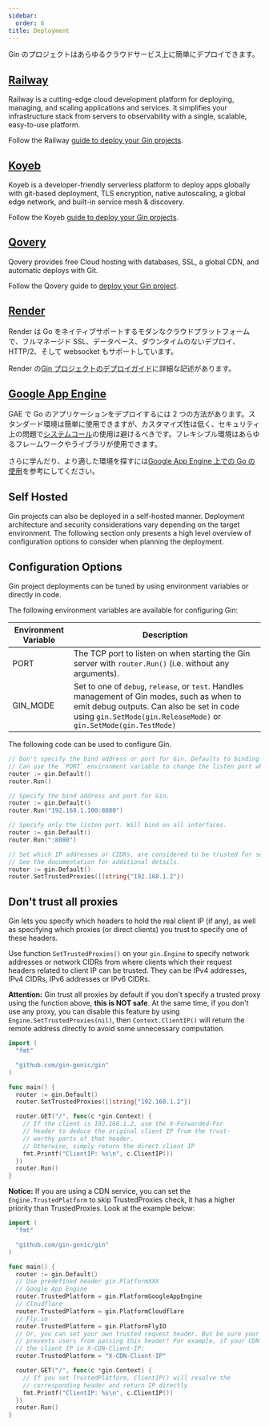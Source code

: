 ```yaml
---
sidebar:
  order: 6
title: Deployment
---
```


Gin のプロジェクトはあらゆるクラウドサービス上に簡単にデプロイできます。

## [Railway](https://www.railway.com)

Railway is a cutting-edge cloud development platform for deploying,
managing, and scaling applications and services. It simplifies your
infrastructure stack from servers to observability with a single, scalable,
easy-to-use platform.

Follow the Railway [guide to deploy your Gin
projects](https://docs.railway.com/guides/gin).

## [Koyeb](https://www.koyeb.com)

Koyeb is a developer-friendly serverless platform to deploy apps globally
with git-based deployment, TLS encryption, native autoscaling, a global edge
network, and built-in service mesh & discovery.

Follow the Koyeb [guide to deploy your Gin
projects](https://www.koyeb.com/tutorials/deploy-go-gin-on-koyeb).

## [Qovery](https://www.qovery.com)

Qovery provides free Cloud hosting with databases, SSL, a global CDN, and
automatic deploys with Git.

Follow the Qovery guide to [deploy your Gin
project](https://docs.qovery.com/guides/tutorial/deploy-gin-with-postgresql/).

## [Render](https://render.com)

Render は Go をネイティブサポートするモダンなクラウドプラットフォームで、フルマネージド
SSL、データベース、ダウンタイムのないデプロイ、HTTP/2、そして websocket もサポートしています。

Render の[Gin
プロジェクトのデプロイガイド](https://render.com/docs/deploy-go-gin)に詳細な記述があります。

## [Google App Engine](https://cloud.google.com/appengine/)

GAE で Go のアプリケーションをデプロイするには 2
つの方法があります。スタンダード環境は簡単に使用できますが、カスタマイズ性は低く、セキュリティ上の問題で[システムコール](https://github.com/gin-gonic/gin/issues/1639)の使用は避けるべきです。フレキシブル環境はあらゆるフレームワークやライブラリが使用できます。

さらに学んだり、より適した環境を探すには[Google App Engine 上での Go
の使用](https://cloud.google.com/appengine/docs/go/)を参考にしてください。

## Self Hosted

Gin projects can also be deployed in a self-hosted manner. Deployment
architecture and security considerations vary depending on the target
environment. The following section only presents a high level overview of
configuration options to consider when planning the deployment.

## Configuration Options

Gin project deployments can be tuned by using environment variables or
directly in code.

The following environment variables are available for configuring Gin:

| Environment Variable | Description                                                                                                                                                                                                   |
| -------------------- | ------------------------------------------------------------------------------------------------------------------------------------------------------------------------------------------------------------- |
| PORT                 | The TCP port to listen on when starting the Gin server with `router.Run()` (i.e. without any arguments).                                                                                                      |
| GIN_MODE             | Set to one of `debug`, `release`, or `test`. Handles management of Gin modes, such as when to emit debug outputs. Can also be set in code using `gin.SetMode(gin.ReleaseMode)` or `gin.SetMode(gin.TestMode)` |

The following code can be used to configure Gin.

```go
// Don't specify the bind address or port for Gin. Defaults to binding on all interfaces on port 8080.
// Can use the `PORT` environment variable to change the listen port when using `Run()` without any arguments.
router := gin.Default()
router.Run()

// Specify the bind address and port for Gin.
router := gin.Default()
router.Run("192.168.1.100:8080")

// Specify only the listen port. Will bind on all interfaces.
router := gin.Default()
router.Run(":8080")

// Set which IP addresses or CIDRs, are considered to be trusted for setting headers to document real client IP addresses.
// See the documentation for additional details.
router := gin.Default()
router.SetTrustedProxies([]string{"192.168.1.2"})
```

## Don't trust all proxies

Gin lets you specify which headers to hold the real client IP (if any), as
well as specifying which proxies (or direct clients) you trust to specify
one of these headers.

Use function `SetTrustedProxies()` on your `gin.Engine` to specify network
addresses or network CIDRs from where clients which their request headers
related to client IP can be trusted. They can be IPv4 addresses, IPv4 CIDRs,
IPv6 addresses or IPv6 CIDRs.

**Attention:** Gin trust all proxies by default if you don't specify a trusted
proxy using the function above, **this is NOT safe**. At the same time, if you don't
use any proxy, you can disable this feature by using `Engine.SetTrustedProxies(nil)`,
then `Context.ClientIP()` will return the remote address directly to avoid some
unnecessary computation.

```go
import (
  "fmt"

  "github.com/gin-gonic/gin"
)

func main() {
  router := gin.Default()
  router.SetTrustedProxies([]string{"192.168.1.2"})

  router.GET("/", func(c *gin.Context) {
    // If the client is 192.168.1.2, use the X-Forwarded-For
    // header to deduce the original client IP from the trust-
    // worthy parts of that header.
    // Otherwise, simply return the direct client IP
    fmt.Printf("ClientIP: %s\n", c.ClientIP())
  })
  router.Run()
}
```

**Notice:** If you are using a CDN service, you can set the `Engine.TrustedPlatform`
to skip TrustedProxies check, it has a higher priority than TrustedProxies.
Look at the example below:

```go
import (
  "fmt"

  "github.com/gin-gonic/gin"
)

func main() {
  router := gin.Default()
  // Use predefined header gin.PlatformXXX
  // Google App Engine
  router.TrustedPlatform = gin.PlatformGoogleAppEngine
  // Cloudflare
  router.TrustedPlatform = gin.PlatformCloudflare
  // Fly.io
  router.TrustedPlatform = gin.PlatformFlyIO
  // Or, you can set your own trusted request header. But be sure your CDN
  // prevents users from passing this header! For example, if your CDN puts
  // the client IP in X-CDN-Client-IP:
  router.TrustedPlatform = "X-CDN-Client-IP"

  router.GET("/", func(c *gin.Context) {
    // If you set TrustedPlatform, ClientIP() will resolve the
    // corresponding header and return IP directly
    fmt.Printf("ClientIP: %s\n", c.ClientIP())
  })
  router.Run()
}
```
